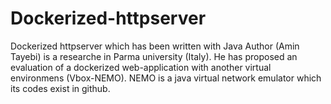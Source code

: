 # Dockerized-httpserver
Dockerized httpserver which has been written with Java
Author (Amin Tayebi) is a researche in Parma university (Italy). He has proposed an evaluation of a dockerized web-application with another virtual environmens (Vbox-NEMO).
NEMO is a java virtual network emulator which its codes exist in github.
